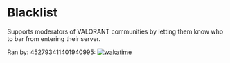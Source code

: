 # Blacklist
Supports moderators of VALORANT communities by letting them know who to bar from entering their server.

Ran by:
452793411401940995: [![wakatime](https://wakatime.com/badge/user/26b4fdab-e8a8-4f3c-b996-801e991732aa/project/5365cfa9-4ec2-4879-b904-b44a80dd15ef.svg)](https://wakatime.com/badge/user/26b4fdab-e8a8-4f3c-b996-801e991732aa/project/5365cfa9-4ec2-4879-b904-b44a80dd15ef)
